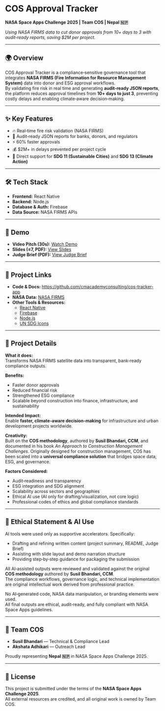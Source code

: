 # COS Approval Tracker

**NASA Space Apps Challenge 2025 | Team COS | Nepal 🇳🇵**

*Using NASA FIRMS data to cut donor approvals from 10+ days to 3 with audit‑ready reports, saving $2M per project.*

---

## 🌍 Overview
COS Approval Tracker is a compliance‑sensitive governance tool that integrates **NASA FIRMS (Fire Information for Resource Management System)** data into donor and ESG approval workflows.  
By validating fire risk in real time and generating **audit‑ready JSON reports**, the platform reduces approval timelines from **10+ days to just 3**, preventing costly delays and enabling climate‑aware decision‑making.

---

## ✨ Key Features
- 🔥 Real‑time fire risk validation (NASA FIRMS)  
- 📑 Audit‑ready JSON reports for banks, donors, and regulators  
- ⚡ 60% faster approvals  
- 💰 $2M+ in delays prevented per project cycle  
- 🌱 Direct support for **SDG 11 (Sustainable Cities)** and **SDG 13 (Climate Action)**  

---

## 🛠️ Tech Stack
- **Frontend:** React Native  
- **Backend:** Node.js  
- **Database & Auth:** Firebase  
- **Data Source:** NASA FIRMS APIs  

---

## 🎥 Demo
- **Video Pitch (30s):** [Watch Demo](https://drive.google.com/file/d/1QnZxkdDPN44WalAfko-x0CmpyL1w7rP2/view?usp=sharing)  
- **Slides (≤7, PDF):** [View Slides](./docs/slides.pdf)  
- **Judge Brief (PDF):** [View Judge Brief](./docs/judge-brief.pdf)  

---

## 📂 Project Links
- **Code & Docs:** https://github.com/cmacademyconsulting/cos-tracker-app  
- **NASA Data:** [NASA FIRMS](https://firms.modaps.eosdis.nasa.gov/)  
- **Other Tools & Resources:**  
  - [React Native](https://reactnative.dev/)  
  - [Firebase](https://firebase.google.com/)  
  - [Node.js](https://nodejs.org/)  
  - [UN SDG Icons](https://sdgs.un.org/goals)  

---

## 📖 Project Details
**What it does:**  
Transforms NASA FIRMS satellite data into transparent, bank‑ready compliance outputs.  

**Benefits:**  
- Faster donor approvals  
- Reduced financial risk  
- Strengthened ESG compliance  
- Scalable beyond construction into finance, infrastructure, and sustainability  

**Intended Impact:**  
Enable **faster, climate‑aware decision‑making** for infrastructure and urban development projects worldwide.  

**Creativity:**  
Built on the **COS methodology**, authored by **Susil Bhandari, CCM**, and documented in his book *An Approach to Construction Management Challenges*. Originally designed for construction management, COS has been scaled into a **universal compliance solution** that bridges space data, ESG, and governance.  

**Factors Considered:**  
- Audit‑readiness and transparency  
- ESG integration and SDG alignment  
- Scalability across sectors and geographies  
- Ethical AI use (AI only for drafting/visualization, not core logic)  
- Professional codes of ethics and global compliance standards  

---

## 🤖 Ethical Statement & AI Use
AI tools were used only as supportive accelerators. Specifically:
- Drafting and refining written content (project summary, README, Judge Brief)  
- Assisting with slide layout and demo narration structure  
- Providing step‑by‑step guidance for packaging the submission  

All AI‑assisted outputs were reviewed and validated against the original **COS methodology** authored by **Susil Bhandari, CCM**.  
The compliance workflows, governance logic, and technical implementation are original intellectual work derived from professional practice.  

No AI‑generated code, NASA data manipulation, or branding elements were used.  
All final outputs are ethical, audit‑ready, and fully compliant with NASA Space Apps guidelines.  

---

## 👥 Team COS
- **Susil Bhandari** — Technical & Compliance Lead  
- **Akshata Adhikari** — Outreach Lead  

Proudly representing **Nepal 🇳🇵** in NASA Space Apps Challenge 2025.  

---

## 📜 License
This project is submitted under the terms of the **NASA Space Apps Challenge 2025**.  
All external resources are credited, and all original work is owned by Team COS.  
